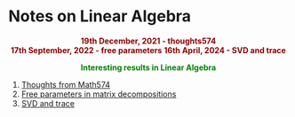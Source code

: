 ﻿---
themes: ["muted","colorful"]
category: mathematics
---

# Notes on Linear Algebra

<p style="text-align:center; color:darkred"> 
<b>19th December, 2021 - thoughts574</b><br> 
<b>17th September, 2022 - free parameters</b> 
<b>16th April, 2024 - SVD and trace</b>
</p>

<p style='text-align:center;color:green'><b> 
Interesting results in Linear Algebra
</b></p>

1. [Thoughts from Math574](thoughts574)
2. [Free parameters in matrix decompositions](paramsInDecomp)
3. [SVD and trace](svd_and_trace)
